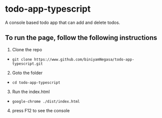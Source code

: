 # todo-app-typescript

A console based todo app that can add and delete todos.

## To run the page, follow the following instructions
1. Clone the repo
- ```git clone https://www.github.com/biniyamNegasa/todo-app-typescript.git``` 
2.  Goto the folder
* ``` cd todo-app-typescript ```
3. Run the index.html
* ``` google-chrome ./dist/index.html ```
4. press F12 to see the console 